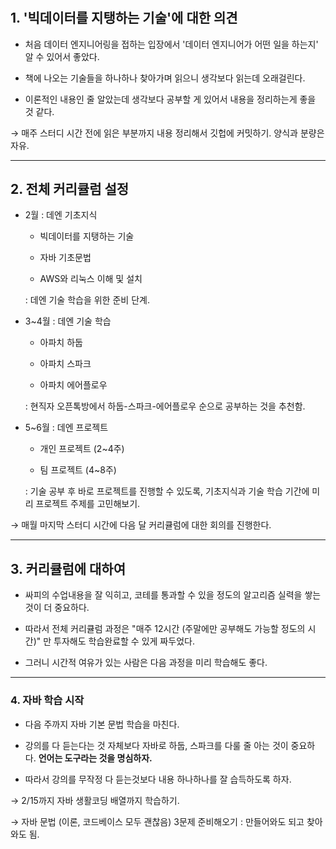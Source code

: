 # 

## 1. '빅데이터를 지탱하는 기술'에 대한 의견

- 처음 데이터 엔지니어링을 접하는 입장에서 '데이터 엔지니어가 어떤 일을 하는지' 알 수 있어서 좋았다.

- 책에 나오는 기술들을 하나하나 찾아가며 읽으니 생각보다 읽는데 오래걸린다.

- 이론적인 내용인 줄 알았는데 생각보다 공부할 게 있어서 내용을 정리하는게 좋을 것 같다.

→ 매주 스터디 시간 전에 읽은 부분까지 내용 정리해서 깃헙에 커밋하기. 양식과 분량은 자유.

---

## 2. 전체 커리큘럼 설정

- 2월 : 데엔 기초지식
  
  - 빅데이터를 지탱하는 기술
  
  - 자바 기초문법
  
  - AWS와 리눅스 이해 및 설치
  
  : 데엔 기술 학습을 위한 준비 단계.

- 3~4월 : 데엔 기술 학습
  
  - 아파치 하둡
  
  - 아파치 스파크
  
  - 아파치 에어플로우
  
  : 현직자 오픈톡방에서 하둡-스파크-에어플로우 순으로 공부하는 것을 추천함. 

- 5~6월 : 데엔 프로젝트
  
  - 개인 프로젝트 (2~4주)
  
  - 팀 프로젝트 (4~8주)
  
  : 기술 공부 후 바로 프로젝트를 진행할 수 있도록, 기초지식과 기술 학습 기간에 미리 프로젝트 주제를 고민해보기.

→ 매월 마지막 스터디 시간에 다음 달 커리큘럼에 대한 회의를 진행한다.

---

## 3. 커리큘럼에 대하여

- 싸피의 수업내용을 잘 익히고, 코테를 통과할 수 있을 정도의 알고리즘 실력을 쌓는 것이 더 중요하다.

- 따라서 전체 커리큘럼 과정은 "매주 12시간 (주말에만 공부해도 가능할 정도의 시간)" 만 투자해도 학습완료할 수 있게 짜두었다.

- 그러니 시간적 여유가 있는 사람은 다음 과정을 미리 학습해도 좋다.

---

### 4. 자바 학습 시작

- 다음 주까지 자바 기본 문법 학습을 마친다.

- 강의를 다 듣는다는 것 자체보다 자바로 하둡, 스파크를 다룰 줄 아는 것이 중요하다. **언어는 도구라는 것을 명심하자.**

- 따라서 강의를 무작정 다 듣는것보다 내용 하나하나를 잘 습득하도록 하자.

→ 2/15까지 자바 생활코딩 배열까지 학습하기.

→ 자바 문법 (이론, 코드베이스 모두 괜찮음) 3문제 준비해오기 : 만들어와도 되고 찾아와도 됨.



